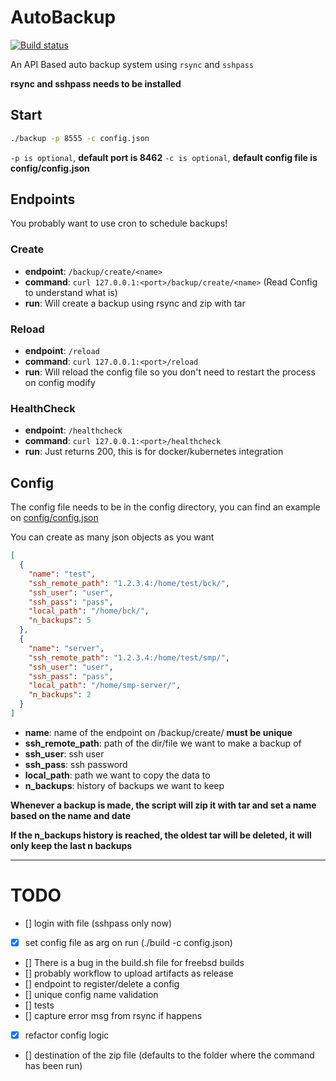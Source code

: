 # AutoBackup

[![Build status](https://github.com/BlackLotus-SMP/AutoBackup/actions/workflows/build.yml/badge.svg)](https://github.com/BlackLotus-SMP/AutoBackup/actions/workflows/build.yml)

An API Based auto backup system using `rsync` and `sshpass`

**rsync and sshpass needs to be installed**

## Start

```bash
./backup -p 8555 -c config.json
```
`-p is optional`, **default port is 8462**
`-c is optional`, **default config file is config/config.json**

## Endpoints

You probably want to use cron to schedule backups!

### Create
- **endpoint**: `/backup/create/<name>`
- **command**: `curl 127.0.0.1:<port>/backup/create/<name>` (Read Config to understand what <name> is)
- **run**: Will create a backup using rsync and zip with tar

### Reload
- **endpoint**: `/reload`
- **command**: `curl 127.0.0.1:<port>/reload`
- **run**: Will reload the config file so you don't need to restart the process on config modify

### HealthCheck
- **endpoint**: `/healthcheck`
- **command**: `curl 127.0.0.1:<port>/healthcheck`
- **run**: Just returns 200, this is for docker/kubernetes integration

## Config
The config file needs to be in the config directory, you can find an example on [config/config.json](https://github.com/BlackLotus-SMP/AutoBackup/blob/master/config/config.json)

You can create as many json objects as you want

```json
[
  {
    "name": "test",
    "ssh_remote_path": "1.2.3.4:/home/test/bck/",
    "ssh_user": "user",
    "ssh_pass": "pass",
    "local_path": "/home/bck/",
    "n_backups": 5
  },
  {
    "name": "server",
    "ssh_remote_path": "1.2.3.4:/home/test/smp/",
    "ssh_user": "user",
    "ssh_pass": "pass",
    "local_path": "/home/smp-server/",
    "n_backups": 2
  }
]
```

- **name**: name of the endpoint on /backup/create/<name> **must be unique**
- **ssh_remote_path**: path of the dir/file we want to make a backup of
- **ssh_user**: ssh user
- **ssh_pass**: ssh password
- **local_path**: path we want to copy the data to
- **n_backups**: history of backups we want to keep

**Whenever a backup is made, the script will zip it with tar and set a name based on the name and date**

**If the n_backups history is reached, the oldest tar will be deleted, it will only keep the last n backups**

---

# TODO

- [] login with file (sshpass only now)
- [x] set config file as arg on run (./build -c config.json)
- [] There is a bug in the build.sh file for freebsd builds
- [] probably workflow to upload artifacts as release
- [] endpoint to register/delete a config
- [] unique config name validation
- [] tests
- [] capture error msg from rsync if happens
- [x] refactor config logic
- [] destination of the zip file (defaults to the folder where the command has been run)